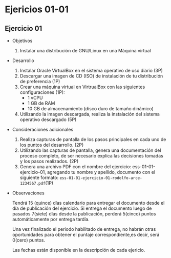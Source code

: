 # Ejericios 01-01

## Ejercicio 01

- Objetivos

    1. Instalar una distribución de GNU/Linux en una Máquina virtual

- Desarrollo

    1. Instalar Oracle VirtualBox en el sistema operativo de uso diario (3P)
    2. Descargar una imagen de CD (ISO) de instalación de tu distribución de preferencia (1P)
    3. Crear una máquina virtual en VirtrualBox con las siguientes configuraciones (1P):
        - 1 vCPU
        - 1 GB de RAM
        - 10 GB de almacenamiento (disco duro de tamaño dinámico)
    4. Utilizando la imagen descargada, realiza la instalación del sistema operativo descargado (5P)

- Consideraciones adicionales

    1. Realiza capturas de pantalla de los pasos principales en cada uno de los puntos del desarrollo. (2P)
    2. Utilizando las capturas de pantalla, genera una documentación del proceso completo, de ser necesario explica las decisiones tomadas y los pasos realizados. (2P)
    3. Genera una archivo PDF con el nombre del ejercicio: ess-01-01-ejercicio-01, agregando tu nombre y apellido, documento con el siguiente formato: `ess-01-01-ejercicio-01-rodolfo-arce-1234567.pdf`(1P)

- Observaciones

    Tendrá 15 (quince) días calendario para entregar el documento desde el día de publicación del ejercicio. Si entrega el documento luego de pasados 7(siete) días desde la publicación, perderá 5(cinco) puntos automáticamente por entrega tardía.

    Una vez finalizado el periodo habilitado de entrega, no habrán otras oportunidades para obtener el puntaje correspondiente,es decir, será 0(cero) puntos. 

    Las fechas están disponible en la descripción de cada ejericio.